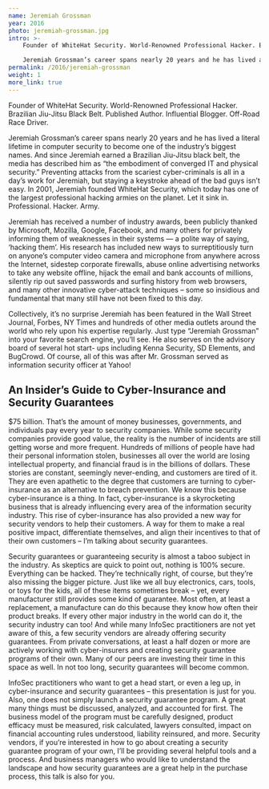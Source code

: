 ```yaml
---
name: Jeremiah Grossman
year: 2016
photo: jeremiah-grossman.jpg
intro: >-
    Founder of WhiteHat Security. World-Renowned Professional Hacker. Brazilian Jiu-Jitsu Black Belt. Published Author. Influential Blogger. Off-Road Race Driver.

    Jeremiah Grossman’s career spans nearly 20 years and he has lived a literal lifetime in computer security to become one of the industry’s biggest names. And since Jeremiah earned a Brazilian Jiu-Jitsu black belt, the media has described him as “the embodiment of converged IT and physical security.” Preventing attacks from the scariest cyber-criminals is all in a day’s work for Jeremiah, but staying a keystroke ahead of the bad guys isn’t easy. In 2001, Jeremiah founded WhiteHat Security, which today has one of the largest professional hacking armies on the planet.
permalink: /2016/jeremiah-grossman
weight: 1
more_link: true
---
```

Founder of WhiteHat Security. World-Renowned Professional Hacker. Brazilian Jiu-Jitsu Black Belt. Published Author. Influential Blogger. Off-Road Race Driver.

Jeremiah Grossman’s career spans nearly 20 years and he has lived a literal lifetime in computer security to become one of the industry’s biggest names. And since Jeremiah earned a Brazilian Jiu-Jitsu black belt, the media has described him as “the embodiment of converged IT and physical security.” Preventing attacks from the scariest cyber-criminals is all in a day’s work for Jeremiah, but staying a keystroke ahead of the bad guys isn’t easy. In 2001, Jeremiah founded WhiteHat Security, which today has one of the largest professional hacking armies on the planet. Let it sink in. Professional. Hacker. Army.

Jeremiah has received a number of industry awards, been publicly thanked by Microsoft, Mozilla, Google, Facebook, and many others for privately informing them of weaknesses in their systems — a polite way of saying, ‘hacking them’. His research has included new ways to surreptitiously turn on anyone’s computer video camera and microphone from anywhere across the Internet, sidestep corporate firewalls, abuse online advertising networks to take any website offline, hijack the email and bank accounts of millions, silently rip out saved passwords and surfing history from web browsers, and many other innovative cyber-attack techniques – some so insidious and fundamental that many still have not been fixed to this day.

Collectively, it’s no surprise Jeremiah has been featured in the Wall Street Journal, Forbes, NY Times and hundreds of other media outlets around the world who rely upon his expertise regularly. Just type “Jeremiah Grossman” into your favorite search engine, you’ll see. He also serves on the advisory board of several hot start- ups including Kenna Security, SD Elements, and BugCrowd. Of course, all of this was after Mr. Grossman served as information security officer at Yahoo!

## An Insider’s Guide to Cyber-Insurance and Security Guarantees

$75 billion. That’s the amount of money businesses, governments, and individuals pay every year to security companies. While some security companies provide good value, the reality is the number of incidents are still getting worse and more frequent. Hundreds of millions of people have had their personal information stolen, businesses all over the world are losing intellectual property, and financial fraud is in the billions of dollars. These stories are constant, seemingly never-ending, and customers are tired of it. They are even apathetic to the degree that customers are turning to cyber-insurance as an alternative to breach prevention. We know this because cyber-insurance is a thing. In fact, cyber-insurance is a skyrocketing business that is already influencing every area of the information security industry. This rise of cyber-insurance has also provided a new way for security vendors to help their customers. A way for them to make a real positive impact, differentiate themselves, and align their incentives to that of their own customers – I’m talking about security guarantees.

Security guarantees or guaranteeing security is almost a taboo subject in the industry. As skeptics are quick to point out, nothing is 100% secure. Everything can be hacked. They’re technically right, of course, but they’re also missing the bigger picture. Just like we all buy electronics, cars, tools, or toys for the kids, all of these items sometimes break – yet, every manufacturer still provides some kind of guarantee. Most often, at least a replacement, a manufacture can do this because they know how often their product breaks. If every other major industry in the world can do it, the security industry can too! And while many InfoSec practitioners are not yet aware of this, a few security vendors are already offering security guarantees. From private conversations, at least a half dozen or more are actively working with cyber-insurers and creating security guarantee programs of their own. Many of our peers are investing their time in this space as well. In not too long, security guarantees will become common.

InfoSec practitioners who want to get a head start, or even a leg up, in cyber-insurance and security guarantees – this presentation is just for you. Also, one does not simply launch a security guarantee program. A great many things must be discussed, analyzed, and accounted for first. The business model of the program must be carefully designed, product efficacy must be measured, risk calculated, lawyers consulted, impact on financial accounting rules understood, liability reinsured, and more. Security vendors, if you’re interested in how to go about creating a security guarantee program of your own, I’ll be providing several helpful tools and a process. And business managers who would like to understand the landscape and how security guarantees are a great help in the purchase process, this talk is also for you.